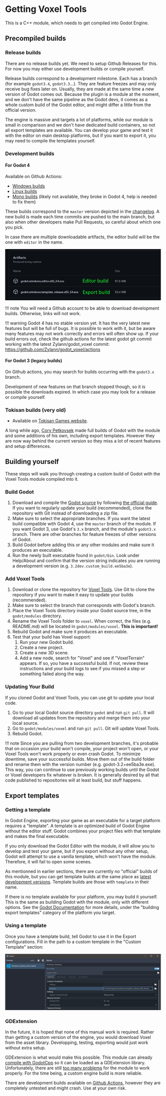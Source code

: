 Getting Voxel Tools
=====================

This is a C++ module, which needs to get compiled into Godot Engine.

Precompiled builds
-------------------

### Release builds

There are no release builds yet. We need to setup Github Releases for this. For now you may either use development builds or compile yourself.

Release builds correspond to a development milestone. Each has a branch (for example `godot3.4`, `godot3.3`...). They are feature freezes and may only receive bug fixes later on. Usually, they are made at the same time a new version of Godot comes out.
Because the plugin is a module at the moment, and we don't have the same pipeline as the Godot devs, it comes as a whole custom build of the Godot editor, and might differ a little from the official version.

The engine is massive and targets a lot of platforms, while our module is small in comparison and we don't have dedicated build containers, so not all export templates are available. You can develop your game and test it with the editor on main desktop platforms, but if you want to export it, you may need to compile the templates yourself.

### Development builds

#### For Godot 4

Available on Github Actions:

- [Windows builds](https://github.com/Zylann/godot_voxel/actions/workflows/windows.yml)
- [Linux builds](https://github.com/Zylann/godot_voxel/actions/workflows/linux.yml)
- [Mono builds](https://github.com/Zylann/godot_voxel/actions/workflows/windows.yml) (likely not available, they broke in Godot 4, help is needed to fix them)

These builds correspond to the `master` version depicted in the [changelog](https://github.com/Zylann/godot_voxel/blob/master/CHANGELOG.md).
A new build is made each time commits are pushed to the main branch, but also when other developers make Pull Requests, so careful about which one you pick.

In case there are multiple downloadable artifacts, the editor build will be the one with `editor` in the name.

![Github actions screenshot](images/github_actions_windows_artifacts.webp)

!!! note
	You will need a Github account to be able to download development builds. Otherwise, links will not work.

!!! warning
	Godot 4 has no stable version yet. It has the very latest new features but will be full of bugs. It is possible to work with it, but be aware many features may not work correctly and errors will often show up. If your build errors out, check the github actions for the latest godot git commit working with the latest Zylann/godot_voxel commit: https://github.com/Zylann/godot_voxel/actions

#### For Godot 3 (legacy builds)

On Github actions, you may search for builds occurring with the `godot3.x` branch.

Development of new features on that branch stopped though, so it is possible the downloads expired. In which case you may look for a release or compile yourself.

### Tokisan builds (very old)

- Available on [Tokisan Games website](http://tokisan.com/godot-binaries/).

A long while ago, [Cory Petkovsek](https://github.com/tinmanjuggernaut) made full builds of Godot with the module and some additions of his own, including export templates. However they are now way behind the current version so they miss a lot of recent features and setup differences.


Building yourself
-------------------

These steps will walk you through creating a custom build of Godot with the Voxel Tools module compiled into it.

### Build Godot

1. Download and compile the [Godot source](https://github.com/godotengine/godot) by following [the official guide](https://docs.godotengine.org/en/latest/development/compiling/index.html). If you want to regularly update your build (recommended), clone the repository with Git instead of downloading a zip file.
1. Make sure to select the appropriate branches. If you want the latest build compatible with Godot 4, use the `master` branch of the module. If you want Godot 3, use Godot's `3.x` branch, and the module's `godot3.x` branch. There are other branches for feature freezes of other versions of Godot. 
1. Build Godot before adding this or any other modules and make sure it produces an executable.
1. Run the newly built executable found in `godot/bin`. Look under Help/About and confirm that the version string indicates you are running a development version (e.g. `3.2dev.custom_build.ee5ba3e`).


### Add Voxel Tools

1. Download or clone the repository for [Voxel Tools](https://github.com/Zylann/godot_voxel). Use Git to clone the repository if you want to make it easy to update your builds (recommended).
1. Make sure to select the branch that corresponds with Godot's branch.
1. Place the Voxel Tools directory inside your Godot source tree, in the `godot/modules` directory. 
1. Rename the Voxel Tools folder to `voxel`. When correct, the files (e.g. README.md) will be located in `godot/modules/voxel`. **This is important!**
1. Rebuild Godot and make sure it produces an executable.
1. Test that your build has Voxel support:
	1. Run your new Godot build.
	1. Create a new project.
	1. Create a new 3D scene.
	1. Add a new node, search for "Voxel" and see if "VoxelTerrain" appears. If so, you have a successful build. If not, review these instructions and your build logs to see if you missed a step or something failed along the way.


### Updating Your Build

If you cloned Godot and Voxel Tools, you can use git to update your local code.

1. Go to your local Godot source directory `godot` and run `git pull`. It will download all updates from the repository and merge them into your local source.
1. Go to `godot/modules/voxel` and run `git pull`. Git will update Voxel Tools.
1. Rebuild Godot.

!!! note
	Since you are pulling from two development branches, it's probable that on occasion your build won't compile, your project won't open, or your Voxel Tools won't work properly or even crash Godot. To minimize downtime, save your successful builds. Move them out of the build folder and rename them with the version number (e.g. godot-3.2+ee5ba3e.exe). This way, you can continue to use previously working builds until the Godot or Voxel developers fix whatever is broken. It is generally desired by all that code published to repositories will at least build, but stuff happens.


Export templates
-------------------

### Getting a template

In Godot Engine, exporting your game as an executable for a target platform requires a "template". A template is an optimized build of Godot Engine without the editor stuff. Godot combines your project files with that template and makes the final executable.

If you only download the Godot Editor with the module, it will allow you to develop and test your game, but if you export without any other setup, Godot will attempt to use a vanilla template, which won't have the module. Therefore, it will fail to open some scenes.

As mentionned in earlier sections, there are currently no "official" builds of this module, but you can get template builds at the same place as [latest development versions](#development-builds). Template builds are those with `template` in their name.

If there is no template available for your platform, you may build it yourself. This is the same as building Godot with the module, only with different options. See the [Godot Documentation](https://docs.godotengine.org/en/latest/development/compiling/index.html) for more details, under the "building export templates" category of the platform you target.

### Using a template

Once you have a template build, tell Godot to use it in the Export configurations. Fill in the path to a custom template in the "Custom Template" section:

![Screenshot of Godot export configuration window with a custom template assigned for Windows](images/export_template_window.webp)

### GDExtension

In the future, it is hoped that none of this manual work is required. Rather than getting a custom version of the engine, you would download Voxel from the asset library. Developping, testing, exporting would just work without extra setup.

GDExtension is what would make this possible. This module can already [compile with GodotCpp](module_development.md#gdextension) so it can be loaded as a GDExtension library.
Unfortunately, there are still [too many problems](https://github.com/Zylann/godot_voxel/issues/442) for the module to work properly. For the time being, a custom engine build is more reliable.

There are development builds available on [Github Actions](https://github.com/Zylann/godot_voxel/actions/workflows/extension_windows.yml), however they are completely untested and might crash. Use at your own risk.

